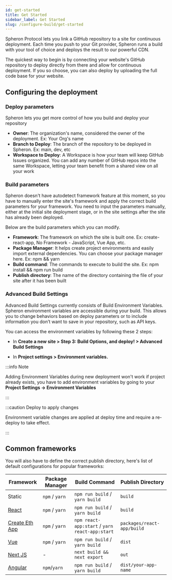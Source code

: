 ```yaml
---
id: get-started
title: Get Started
sidebar_label: Get Started
slug: /configure-build/get-started
---
```


Spheron Protocol lets you link a GitHub repository to a site for continuous deployment. Each time you push to your Git provider, Spheron runs a build with your tool of choice and deploys the result to our powerful CDN.

The quickest way to begin is by connecting your website's GitHub repository to deploy directly from there and allow for continuous deployment. If you so choose, you can also deploy by uploading the full code base for your website.

## Configuring the deployment

### Deploy parameters

Spheron lets you get more control of how you build and deploy your repository

- **Owner**: The organization's name, considered the owner of the deployment. Ex: Your Org's name
- **Branch to Deploy**: The branch of the repository to be deployed in Spheron. Ex: main, dev, etc
- **Workspace to Deploy**: A Workspace is how your team will keep GitHub Issues organized. You can add any number of GitHub repos into the same Workspace, letting your team benefit from a shared view on all your work

### Build parameters

Spheron doesn't have autodetect framework feature at this moment, so you have to manually enter the site's framework and apply the correct build parameters for your framework. You need to input the parameters manually, either at the initial site deployment stage, or in the site settings after the site has already been deployed.

Below are the build parameters which you can modify.

- **Framework**: The framework on which the site is built one. Ex: create-react-app, No Framework - JavaScript, Vue App, etc.
- **Package Manager**: It helps create project environments and easily import external dependencies. You can choose your package manager here. Ex: npm && yarn
- **Build command**: The commands to execute to build the site. Ex: npm install && npm run build
- **Publish directory**: The name of the directory containing the file of your site after it has been built

### Advanced Build Settings

Advanced Build Settings currently consists of Build Environment Variables. Spheron environment variables are accessible during your build. This allows you to change behaviors based on deploy parameters or to include information you don’t want to save in your repository, such as API keys.

You can access the environment variables by following these 2 steps:

- In **Create a new site > Step 3: Build Options, and deploy! > Advanced Build Settings**

- In **Project settings > Environment variables.**

:::info Note

Adding Environment Variables during new deployment won't work if project already exists, you have to add environment variables by going to your **Project Settings -> Environment Variables**

:::

:::caution Deploy to apply changes

Environment variable changes are applied at deploy time and require a re-deploy to take effect.

:::

## Common frameworks

You will also have to define the correct publish directory, here's list of default configurations for popular frameworks:

| Framework                                                     | Package Manager | Build Command                                  | Publish Directory          |
| ------------------------------------------------------------- | --------------- | ---------------------------------------------- | -------------------------- |
| Static                                                        | `npm` / `yarn`  | `npm run build` / `yarn build`                 | `build`                    |
| [React](https://reactjs.org/)                                 | `npm` / `yarn`  | `npm run build` / `yarn build`                 | `build`                    |
| [Create Eth App](https://github.com/paulrberg/create-eth-app) | `npm` / `yarn`  | `npm react-app:start` / `yarn react-app:start` | `packages/react-app/build` |
| [Vue](https://vuejs.org/)                                     | `npm` / `yarn`  | `npm run build` / `yarn build`                 | `dist`                     |
| [Next JS](https://nextjs.org/)                                | -               | `next build && next export`                    | `out`                      |
| [Angular](https://angular.io/)                                | `npm`/`yarn`    | `npm run build` / `yarn build`                 | `dist/your-app-name`       |
